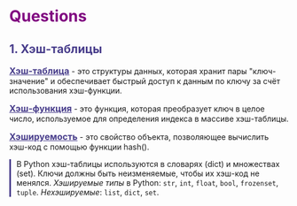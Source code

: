 # <span style="color: purple;">**Questions**
## <span style="color: DarkSlateBlue;"> **1. Хэш-таблицы**
<span style="color: DarkSlateBlue; font-size: 16px"> <ins>__Хэш-таблица__</ins></span> - это структуры данных, которая хранит пары "ключ-значение" и обеспечивает быстрый доступ к данным по ключу за счёт использования хэш-функции. 

<span style="color: DarkSlateBlue; font-size: 16px;"> <ins>__Хэш-функция__</ins></span> - это функция, которая преобразует ключ в целое число, используемое для определения индекса в массиве хэш-таблицы. 

<span style="color: DarkSlateBlue; font-size: 16px"> <ins>__Хэшируемость__</ins></span> - это свойство объекта, позволяющее вычислить хэш-код с помощью функции hash().  

<p style="border-left: 3px solid DarkSlateBlue; padding-left: 10px;">
В Python хэш-таблицы используются в словарях (dict) и множествах (set). 
Ключи должны быть неизменяемые, чтобы их хэш-код не менялся. <i>Хэшируемые типы</i> в Python: <code>str</code>, <code>int</code>, <code>float</code>, <code>bool</code>, <code>frozenset</code>, <code>tuple</code>.  <em>Нехэшируемые</em>: <code>list</code>, <code>dict</code>, <code>set</code>. 
